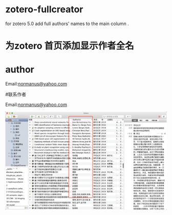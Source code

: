 # zotero-fullcreator

for zotero 5.0
add full authors' names to the main column .



# 为zotero 首页添加显示作者全名


# author

Email:normanus@yahoo.com

#联系作者

Email:normanus@yahoo.com

![sample  示意图](sample.png)
